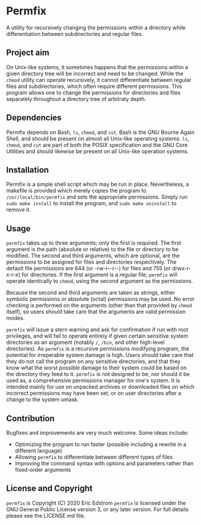 # Permfix
A utility for recursively changing the permissions within a directory while differentiation between subdirectories and regular files.

## Project aim
On Unix-like systems, it sometimes happens that the permissions within a given directory tree will be incorrect and need to be changed.  While the `chmod` utility can operate recursively, it cannot differentiate between regular files and subdirectories, which often require different permissions.  This program allows one to change the permissions for directories and files separately throughout a directory tree of arbitraty depth.

## Dependencies
Permfix depends on Bash, `ls`, `chmod`, and `cut`.  Bash is the GNU Bourne Again Shell, and should be present on almost all Unix-like operating systems.  `ls`, `chmod`, and `cut` are part of both the POSIX specification and the GNU Core Utilities and should likewise be present on all Unix-like operation systems.

## Installation
Permfix is a simple shell script which may be run in place.  Nevertheless, a makefile is provided which merely copies the program to `/usr/local/bin/permfix` and sets the appropriate permissions.  Simply run `sudo make install` to install the program, and `sudo make uninstall` to remove it.

## Usage
`permfix` takes up to three arguments; only the first is required.  The first argument is the path (absolute or relative) to the file or directory to be modified.  The second and third arguments, which are optional, are the permissions to be assigned for files and directories respectively.  The default file permissions are 644 (or -rw-r--r--) for files and 755 (or drwx-r-x-r-x) for directories.  If the first argument is a regular file, `permfix` will operate identically to `chmod`, using the second argument as the permissions.

Because the second and third arguments are taken as strings, either symbolic permissions or absolute (octal) permissions may be used.  No error checking is performed on the arguments (other than that provided by `chmod` itself), so users should take care that the arguments are valid permission modes.

`permfix` will issue a stern warning and ask for confirmation if run with root privileges, and will fail to operate entirely if given certain sensitive system directories as an argument (notably `/`, `/bin`, and other high-level directories).  As `permfix` is a recursive permissions modifying program, the potential for irreperable system damage is high. Users should take care that they do not call the program on any sensitive directories, and that they know what the worst possible damage to their system could be based on the directory they feed to it.  `permfix` is not designed to be, nor should it be used as, a comprehensive permissions manager for one's system.  It is intended mainly for use on unpacked archives or downloaded files on which incorrect permissions may have been set, or on user directories after a change to the system umask.

## Contribution
Bugfixes and improvements are very much welcome.  Some ideas include:

* Optimizing the program to run faster (possible including a rewrite in a different language)
* Allowing `permfix` to differentiate between different types of files
* Improving the command syntax with options and parameters rather than fixed-order arguments

## License and Copyright
`permfix` is Copyright (C) 2020 Eric Edstrom
`permfix` is licensed under the GNU General Public License version 3, or any later version.  For full details please see the LICENSE.md file.
